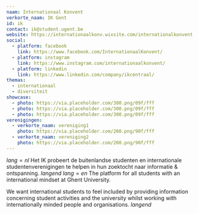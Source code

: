 ```yaml
---
naam: Internationaal Konvent
verkorte_naam: IK Gent
id: ik
contact: ik@student.ugent.be
website: https://internationaalkonv.wixsite.com/internationalkonvent
social:
  - platform: facebook
    link: https://www.facebook.com/InternationaalKonvent/
  - platform: instagram
    link: https://www.instagram.com/internationaalkonvent/
  - platform: linkedin
    link: https://www.linkedin.com/company/ikcentraal/
themas:
  - internationaal
  - diversiteit
showcase:
  - photo: https://via.placeholder.com/300.png/09f/fff
  - photo: https://via.placeholder.com/300.png/09f/fff
  - photo: https://via.placeholder.com/300.png/09f/fff
verenigingen:
  - verkorte_naam: vereniging1
    photo: https://via.placeholder.com/200.png/90f/fff
  - verkorte_naam: vereniging2
    photo: https://via.placeholder.com/200.png/90f/fff
---
```


$lang=nl$ 
Het IK probeert de buitenlandse studenten en internationale studentenverenigingen te helpen in hun zoektocht naar informatie & ontspanning. 
$langend$ 
$lang=en$ 
The platform for all students with an international mindset at Ghent University.

We want international students to feel included by providing information concerning student activities and the university whilst working with internationally minded people and organisations. 
$langend$

